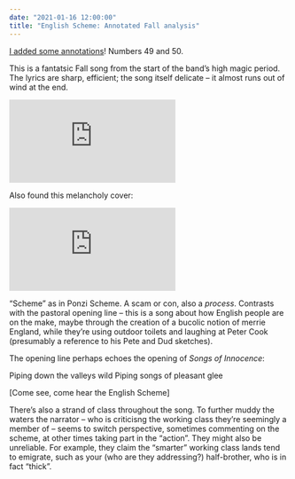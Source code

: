 ```yaml
---
date: "2021-01-16 12:00:00"
title: "English Scheme: Annotated Fall analysis"
---
```



[I added some annotations](http://annotatedfall.doomby.com/pages/the-annotated-lyrics/english-scheme.html)! Numbers 49 and 50.

This is a fantatsic Fall song from the start of the band’s high magic period. The lyrics are sharp, efficient; the song itself delicate – it almost runs out of wind at the end.

<div class="constrain"><iframe src="https://www.youtube-nocookie.com/embed/5DNbb2Xgp60?controls=0" frameborder="0" allow="accelerometer; autoplay; clipboard-write; encrypted-media; gyroscope; picture-in-picture" allowfullscreen></iframe></div>

Also found this melancholy cover:

<div class="constrain"><iframe src="https://www.youtube-nocookie.com/embed/FTeraRBboG8?controls=0" frameborder="0" allow="accelerometer; autoplay; clipboard-write; encrypted-media; gyroscope; picture-in-picture" allowfullscreen></iframe></div>

“Scheme” as in Ponzi Scheme. A scam or con, also a _process_. Contrasts with the pastoral opening line – this is a song about how English people are on the make, maybe through the creation of a bucolic notion of merrie England, while they’re using outdoor toilets and laughing at Peter Cook (presumably a reference to his Pete and Dud sketches).

The opening line perhaps echoes the opening of <cite>Songs of Innocence</cite>:

Piping down the valleys wild
Piping songs of pleasant glee

[Come see, come hear the English Scheme]

There’s also a strand of class throughout the song. To further muddy the waters the narrator – who is criticisng the working class they’re seemingly a member of – seems to switch perspective, sometimes commenting on the scheme, at other times taking part in the “action”. They might also be unreliable. For example, they claim the “smarter” working class lands tend to emigrate, such as your (who are they addressing?) half-brother, who is in fact “thick”.
